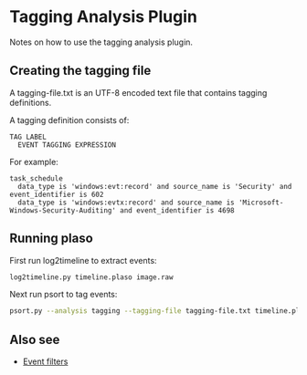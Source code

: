 # Tagging Analysis Plugin

Notes on how to use the tagging analysis plugin.

## Creating the tagging file

A tagging-file.txt is an UTF-8 encoded text file that contains tagging definitions.

A tagging definition consists of:
```
TAG LABEL
  EVENT TAGGING EXPRESSION
```

For example:
```
task_schedule
  data_type is 'windows:evt:record' and source_name is 'Security' and event_identifier is 602
  data_type is 'windows:evtx:record' and source_name is 'Microsoft-Windows-Security-Auditing' and event_identifier is 4698
```

## Running plaso

First run log2timeline to extract events:
```bash
log2timeline.py timeline.plaso image.raw
```

Next run psort to tag events:
```bash
psort.py --analysis tagging --tagging-file tagging-file.txt timeline.plaso
```

## Also see

* [Event filters](Event-Filters.md)
